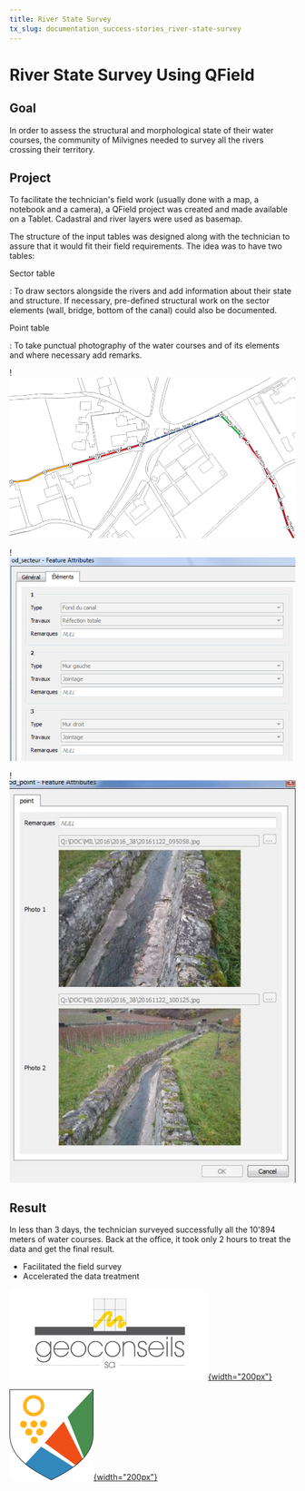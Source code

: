 ```yaml
---
title: River State Survey
tx_slug: documentation_success-stories_river-state-survey
---
```


# River State Survey Using QField

## Goal

In order to assess the structural and morphological state of their water
courses, the community of Milvignes needed to survey all the rivers
crossing their territory.

## Project

To facilitate the technician's field work (usually done with a map, a
notebook and a camera), a QField project was created and made available
on a Tablet. Cadastral and river layers were used as basemap.

The structure of the input tables was designed along with the technician
to assure that it would fit their field requirements. The idea was to
have two tables:

Sector table

:   To draw sectors alongside the rivers and add information about their
    state and structure. If necessary, pre-defined structural work on
    the sector elements (wall, bridge, bottom of the canal) could also
    be documented.

Point table

:   To take punctual photography of the water courses and of its
    elements and where necessary add remarks.

!![River State Survey 1](../assets/images/river-state-survey1.png)

!![River State Survey 2](../assets/images/river-state-survey2.png)

!![River State Survey 3](../assets/images/river-state-survey3.jpg)

## Result

In less than 3 days, the technician surveyed successfully all the 10'894
meters of water courses. Back at the office, it took only 2 hours to
treat the data and get the final result.

-   Facilitated the field survey
-   Accelerated the data treatment


[![Géoconseils SA](../assets/images/logo_geoconseils.png){width="200px"}](http://www.geoconseils.ch)

[![Milvignes](../assets/images/logo_milvignes.png){width="200px"}](http://http://www.milvignes.ch/)
